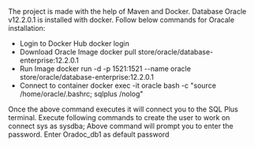 The project is made with the help of Maven and Docker. 
Database Oracle v12.2.0.1 is installed with docker. 
Follow below commands for Oracale installation: 

- Login to Docker Hub
     docker login     
- Download Oracle Image
    docker pull store/oracle/database-enterprise:12.2.0.1
- Run Image
    docker run -d -p 1521:1521 --name oracle store/oracle/database-enterprise:12.2.0.1
- Connect to container
    docker exec -it oracle bash -c "source /home/oracle/.bashrc; sqlplus /nolog"

Once the above command executes it will connect you to the SQL Plus terminal. Execute following commands to create the user to work on  
    connect sys as sysdba;
Above command will prompt you to enter the password. Enter Oradoc_db1 as default password
